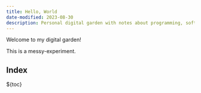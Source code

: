 ```yaml
---
title: Hello, World
date-modified: 2023-08-30
description: Personal digital garden with notes about programming, software and remote work.
---
```


Welcome to my digital garden!

This is a messy-experiment.

## Index

${toc}
